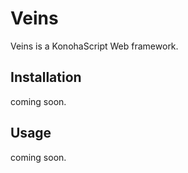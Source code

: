 Veins
=====

Veins is a KonohaScript Web framework.

Installation
------------

coming soon.

Usage
-----

coming soon.
